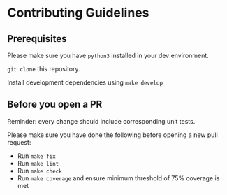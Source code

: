 # Contributing Guidelines

## Prerequisites

Please make sure you have `python3` installed in your dev environment. 

`git clone` this repository. 

Install development dependencies using `make develop`

## Before you open a PR 

Reminder: every change should include corresponding unit tests.

Please make sure you have done the following before opening a new pull request: 

- Run `make fix`
- Run `make lint`
- Run `make check`
- Run `make coverage` and ensure minimum threshold of 75% coverage is met

